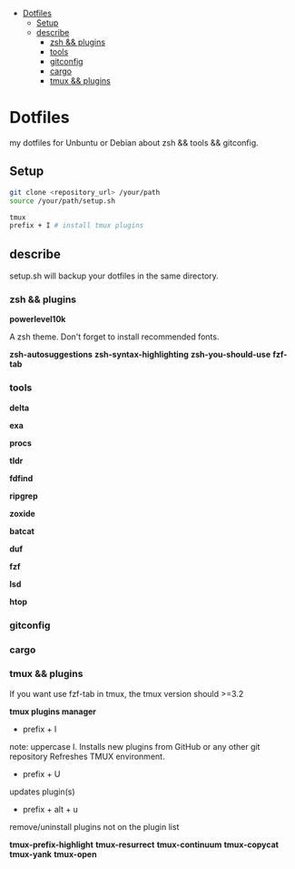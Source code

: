 * [Dotfiles](#dotfiles)
  * [Setup](#setup)
  * [describe](#describe)
    * [zsh \&\& plugins](#zsh--plugins)
    * [tools](#tools)
    * [gitconfig](#gitconfig)
    * [cargo](#cargo)
    * [tmux \&\& plugins](#tmux--plugins)

# Dotfiles

my dotfiles for Unbuntu or Debian about zsh && tools && gitconfig.

## Setup

```bash
git clone <repository_url> /your/path
source /your/path/setup.sh

tmux
prefix + I # install tmux plugins
```

## describe

setup.sh will backup your dotfiles in the same directory.

### zsh && plugins

**powerlevel10k**

  A zsh theme. Don't forget to install recommended fonts.

**zsh-autosuggestions**
**zsh-syntax-highlighting**
**zsh-you-should-use**
**fzf-tab**

### tools

**delta**

**exa**

**procs**

**tldr**

**fdfind**

**ripgrep**

**zoxide**

**batcat**

**duf**

**fzf**

**lsd**

**htop**

### gitconfig

### cargo

### tmux && plugins

If you want use fzf-tab in tmux, the tmux version should >=3.2

**tmux plugins manager**

* prefix + I

note: uppercase I.
Installs new plugins from GitHub or any other git repository
Refreshes TMUX environment.

* prefix + U

updates plugin(s)

* prefix + alt + u

remove/uninstall plugins not on the plugin list

**tmux-prefix-highlight**
**tmux-resurrect**
**tmux-continuum**
**tmux-copycat**
**tmux-yank**
**tmux-open**
